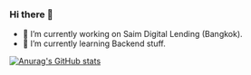 ### Hi there 👋

- 🔭 I’m currently working on Saim Digital Lending (Bangkok).
- 🌱 I’m currently learning Backend stuff.


[![Anurag's GitHub stats](https://github-readme-stats.vercel.app/api?username=Kotchanit)](https://github.com/anuraghazra/github-readme-stats)
